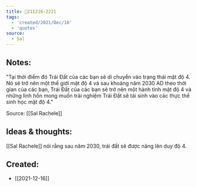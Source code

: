 ```yaml
---
title: 💬211216-2221
tags:
  - 'created/2021/Dec/16'
  - 'quotes'
source:
  - Sal 
---
```


## Notes:
"Tại thời điểm đó Trái Đất của các bạn sẽ di chuyển vào trạng thái mật độ 4. Nó sẽ trở nên một thế giới mật độ 4 và sau khoảng năm 2030 AD theo thời gian của các bạn, Trái Đất của các bạn sẽ trở nên một hành tinh mật độ 4 và những linh hồn mong muốn trải nghiệm Trái Đất sẽ tái sinh vào các thực thể sinh học mật độ 4."

Source: [[Sal Rachele]] 

## Ideas & thoughts:
[[Sal Rachele]] nói rằng sau năm 2030, trái đất sẽ được nâng lên duy độ 4.
## Created:
- [[2021-12-16]]
